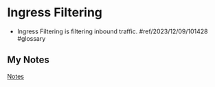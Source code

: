 # Ingress Filtering
- Ingress Filtering is filtering inbound traffic. #ref/2023/12/09/101428 #glossary
## My Notes
[Notes](mynotes/ingress-filtering-notes.md)
